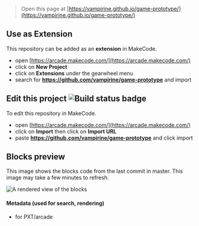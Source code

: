  


> Open this page at [https://vampirine.github.io/game-prototype/](https://vampirine.github.io/game-prototype/)

## Use as Extension

This repository can be added as an **extension** in MakeCode.

* open [https://arcade.makecode.com/](https://arcade.makecode.com/)
* click on **New Project**
* click on **Extensions** under the gearwheel menu
* search for **https://github.com/vampirine/game-prototype** and import

## Edit this project ![Build status badge](https://github.com/vampirine/game-prototype/workflows/MakeCode/badge.svg)

To edit this repository in MakeCode.

* open [https://arcade.makecode.com/](https://arcade.makecode.com/)
* click on **Import** then click on **Import URL**
* paste **https://github.com/vampirine/game-prototype** and click import

## Blocks preview

This image shows the blocks code from the last commit in master.
This image may take a few minutes to refresh.

![A rendered view of the blocks](https://github.com/vampirine/game-prototype/raw/master/.github/makecode/blocks.png)

#### Metadata (used for search, rendering)

* for PXT/arcade
<script src="https://makecode.com/gh-pages-embed.js"></script><script>makeCodeRender("{{ site.makecode.home_url }}", "{{ site.github.owner_name }}/{{ site.github.repository_name }}");</script>

